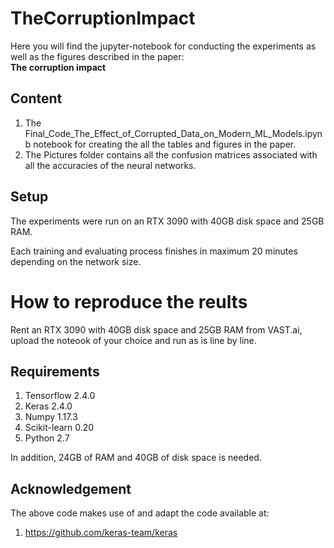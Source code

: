 # TheCorruptionImpact

Here you will find the jupyter-notebook for conducting the experiments as well as the figures described in the paper:   
**The corruption impact**

## Content

1. The Final_Code_The_Effect_of_Corrupted_Data_on_Modern_ML_Models.ipynb notebook for creating the all the tables and figures in the paper.
2. The Pictures folder contains all the confusion matrices associated with all the accuracies of the neural networks. 

## Setup

The experiments were run on an RTX 3090 with 40GB disk space and 25GB RAM.

Each training and evaluating process finishes in maximum 20 minutes depending on the network size. 

# How to reproduce the reults
Rent an RTX 3090 with 40GB disk space and 25GB RAM from VAST.ai, upload the noteook of your choice and run as is line by line.

## Requirements

1. Tensorflow 2.4.0 
2. Keras 2.4.0
3. Numpy 1.17.3
4. Scikit-learn 0.20
5. Python 2.7

In addition, 24GB of RAM and 40GB of disk space is needed.

## Acknowledgement

The above code makes use of and adapt the code available at:
1. https://github.com/keras-team/keras
